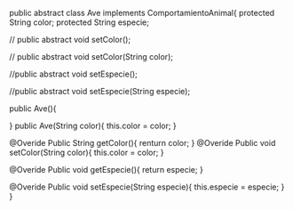 public abstract class Ave implements ComportamientoAnimal{
   protected String color;
   protected String especie;

//  public abstract void setColor();

  // public abstract void setColor(String color);

   //public abstract void setEspecie();

   //public abstract void setEspecie(String especie);

   public Ave(){

   }
   public Ave(String color){
       this.color = color;
   }

   @Overide
   Public String getColor(){
       renturn color;
   }
   @Overide
   Public void setColor(String color){
       this.color = color;
   }

   @Overide
   Public void getEspecie(){
       return especie;
   }

   @Overide
   Public void setEspecie(String especie){
       this.especie = especie;
   }
}

